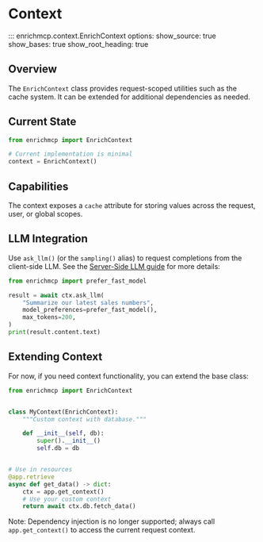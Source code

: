 # Context

::: enrichmcp.context.EnrichContext
    options:
        show_source: true
        show_bases: true
        show_root_heading: true

## Overview

The `EnrichContext` class provides request-scoped utilities such as the cache system.
It can be extended for additional dependencies as needed.

## Current State

```python
from enrichmcp import EnrichContext

# Current implementation is minimal
context = EnrichContext()
```

## Capabilities

The context exposes a `cache` attribute for storing values across the request,
user, or global scopes.

## LLM Integration

Use `ask_llm()` (or the `sampling()` alias) to request completions from the client-side LLM. See the [Server-Side LLM guide](../server_side_llm.md) for more details:

```python
from enrichmcp import prefer_fast_model

result = await ctx.ask_llm(
    "Summarize our latest sales numbers",
    model_preferences=prefer_fast_model(),
    max_tokens=200,
)
print(result.content.text)
```

## Extending Context

For now, if you need context functionality, you can extend the base class:

```python
from enrichmcp import EnrichContext


class MyContext(EnrichContext):
    """Custom context with database."""

    def __init__(self, db):
        super().__init__()
        self.db = db


# Use in resources
@app.retrieve
async def get_data() -> dict:
    ctx = app.get_context()
    # Use your custom context
    return await ctx.db.fetch_data()
```

Note: Dependency injection is no longer supported; always call ``app.get_context()`` to access the current request context.
